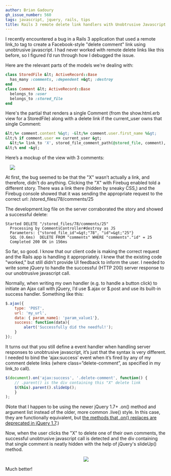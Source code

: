 ```yaml
---
author: Brian Gadoury
gh_issue_number: 560
tags: javascript, jquery, rails, tips
title: Rails 3 remote delete link handlers with Unobtrusive Javascript
---
```




I recently encountered a bug in a Rails 3 application that used a remote link_to tag to create a Facebook-style "delete comment" link using unobtrusive javascript. I had never worked with remote delete links like this before, so I figured I’d run through how I debugged the issue.

Here are the relevant parts of the models we're dealing with:

```ruby
class StoredFile &lt; ActiveRecord::Base
  has_many :comments, :dependent =&gt; :destroy
end
class Comment &lt; ActiveRecord::Base
  belongs_to :user
  belongs_to :stored_file
end
```

Here's the partial that renders a single Comment (from the show.html.erb view for a StoredFile) along with a delete link if the current_user owns that single Comment:

```ruby
&lt;%= comment.content %&gt; -&lt;%= comment.user.first_name %&gt;
&lt;% if comment.user == current_user &gt;
  &lt;%= link_to 'X', stored_file_comment_path(@stored_file, comment), :remote =&gt; true, :method =&gt; :delete, :class =&gt; 'delete-comment' &gt;
&lt;% end -&gt;
```

Here’s a mockup of the view with 3 comments:

<a href="/blog/2012/02/28/rails-3-remote-delete-link-handlers/image-0.png" style="margin-left: 1em; margin-right: 1em;"><img border="0" src="/blog/2012/02/28/rails-3-remote-delete-link-handlers/image-0.png"/></a>

At first, the bug seemed to be that the "X" wasn’t actually a link, and therefore, didn't do anything. Clicking the "X" with Firebug enabled told a different story. There was a link there (hidden by sneaky CSS,) and the Firebug console showed that it was sending the appropriate request to the correct url: /stored_files/78/comments/25

The development.log file on the server corraborated the story and showed a successful delete:

```nohighlight
Started DELETE "/stored_files/78/comments/25"
  Processing by CommentsController#destroy as JS
  Parameters: {"stored_file_id"=&gt;"78", "id"=&gt;"25"}
  SQL (0.6ms)  DELETE FROM "comments" WHERE "comments"."id" = 25
  Completed 200 OK in 156ms
```

So far, so good. I know that our client code is making the correct request and the Rails app is handling it appropriately. I knew that the existing code "worked," but still didn’t provide UI feedback to inform the user. I needed to write some jQuery to handle the successful (HTTP 
200) server response to our unobtrusive javascript call. 

Normally,
 when writing my own handler (e.g. to handle a button click) to initiate
 an Ajax call with jQuery, I’d use $.ajax or $.post and use its built-in
 success handler. Something like this:

```javascript
$.ajax({
    type: 'POST',
    url: 'my_url',
    data: { param_name1: 'param_value1'},
    success: function(data){ 
        alert('Successfully did the needful!');
    }
});
```

It
 turns out that you still define a event handler when handling server 
responses to unobtrusive javascript, it’s just that the syntax is very 
different. I needed to bind the ‘ajax:success’ event when it’s fired by 
any of my comment delete links (where class=”delete-comment”, as 
specified in my link_to call).

```javascript
$(document).on('ajax:success', '.delete-comment', function() {
    // .parent() is the div containing this "X" delete link
    $(this).parent().slideUp();
    }
);
```

(Note that I happen to be using the newer jQuery 1.7+ .on() method and 
argument list instead of the older, more common .live() style. In this case, they are 
functionally equivalent, but [the methods that .on() replaces are deprecated in jQuery 1.7](http://api.jquery.com/on/).)

Now, when the user clicks the "X" to delete one of their own comments, the successful unobtrusive javascript call is detected and the div containing that single comment is neatly hidden with the help of jQuery's slideUp() method. 

<div class="separator" style="clear: both; text-align: center;"><a href="/blog/2012/02/28/rails-3-remote-delete-link-handlers/image-1.png" imageanchor="1" style="margin-left: 1em; margin-right: 1em;"><img border="0" src="/blog/2012/02/28/rails-3-remote-delete-link-handlers/image-1.png"/></a></div>

Much better!

 


